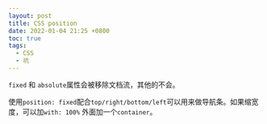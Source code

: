 ```yaml
---
layout: post
title: CSS position
date: 2022-01-04 21:25 +0800
toc: true
tags: 
  - CSS
  - 坑
---
```

`fixed` 和 `absolute`属性会被移除文档流，其他的不会。

使用`position: fixed`配合`top/right/bottom/left`可以用来做导航条。如果缩宽度，可以加`with: 100%` 外面加一个`container`。

